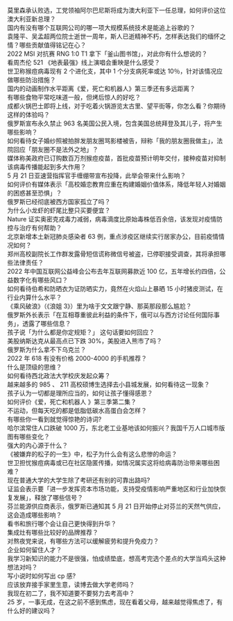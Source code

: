 莫里森承认败选，工党领袖阿尔巴尼斯将成为澳大利亚下一任总理，如何评价这位澳大利亚新总理？  
国内有没有哪个互联网公司的哪一项大规模系统技术是能追上谷歌的？  
袁隆平、吴孟超两位院士逝世一周年，斯人已逝精神不朽，怎样表达我们的缅怀之情？哪些贡献值得铭记在心？  
2022 MSI 对抗赛 RNG 1:0 T1 拿下「釜山图书馆」，对此你有什么想说的？  
看周杰伦 521 《地表最强》线上演唱会重映是什么感受？  
世卫称猴痘病毒现有 2 个进化支，其中 1 个分支病死率或达 10％，针对该情况应做哪些防治措施？  
国内的动画制作水平距离《爱，死亡和机器人》第三季还有多远距离？  
有哪些食物平常吃味道一般，但烤后惊人的好吃？  
成都火锅巴士即将上线，对于吃着火锅游览太古里、望平街等，你怎么看？你期待这样的体验吗？  
俄罗斯宣布永久禁止 963 名美国公民入境，包含美国总统拜登及其儿子，将产生哪些影响？  
如何看待女子婚纱照被拍胖发朋友圈骂影楼被告，辩称「我的朋友圈我做主」，法院回应「朋友圈不是法外之地」？  
媒体称美政府已订购数百万剂猴痘疫苗，首批疫苗预计明年交付，接种疫苗对抑制该病毒传播能起到多大作用？  
5 月 21 日亚速营指挥官手缠绷带宣布投降，此举会带来什么影响？  
如何评价有媒体表示「高校婚恋教育应重在构建婚姻价值体系，降低年轻人对婚姻的困惑甚至恐惧」？  
俄罗斯已经彻底被西方国家孤立了吗？  
为什么小龙虾的虾尾比整只买要便宜？  
Nature 证实奥密克戎毒力减弱，病毒滴度比原始毒株低百余倍，该发现对疫情防控与治疗有何帮助？  
北京新增本土新冠肺炎感染者 63 例，重点涉疫区继续实行居家办公，目前疫情情况如何？  
郑州高校副院长工作群发露骨短信谎称微信号被盗，已停职接受调查，其将承担哪些法律责任？  
2022 年中国互联网公益峰会公布去年互联网募款近 100 亿，五年增长约四倍，公益数字化有哪些风口？  
如何看待伯希和防晒衣为证防晒实力，竟然在火焰山上暴晒 15 小时猪皮测试，在行业内算什么水平？  
《乘风破浪》（《浪姐 3》）里为啥于文文跟宁静、那英那段那么尴尬？  
俄罗斯外长表示「在互相尊重彼此利益的条件下，俄可以与西方讨论任何国际事务」，透露了哪些信息？  
孩子说「为什么都是你定规矩？」 这句话要如何回应？  
美股纳斯达克从最高点已下跌 30%，美股进入熊市了吗？  
俄罗斯为什么拿不下乌克兰？  
2022 年 618 有没有价格 2000-4000 的手机推荐？  
什么是顶级的思维？  
如何看待西北政法大学校庆发起众筹？  
越来越多的 985 、 211 高校硕博生选择去小县城发展，如何看待这一现象？  
孩子认为一切都是理所应当的，如何让孩子懂得感恩？  
如何评价《爱，死亡和机器人 》第三季第二集？  
不运动，但每天吃的都是低脂低碳水高蛋白会怎样？  
有哪些你一看到就觉得惊艳的诗词?  
哈尔滨常住人口跌破 1000 万，东北老工业基地该如何振兴？我国千万人口城市版图有哪些变化？  
强大的内心源于什么？  
《被嫌弃的松子的一生》中，松子为什么会有这么悲惨的命运？  
世卫担忧猴痘病毒或已在社区隐匿传播，如情况属实这将给病毒防治带来哪些困难？  
现在普通大学的大学生除了考研还有别的可靠出路吗?  
证监会表示要「进一步发挥资本市场功能，支持受疫情影响严重地区和行业加快恢复发展」，释放了哪些信号？  
芬兰能源供应商表示，俄罗斯已通知其 5 月 21 日开始停止对芬兰的天然气供应，这会造成哪些影响？  
看书和旅行哪个会让自己更快得到升华？  
集成灶有哪些比较好的品牌推荐？  
对熬夜党来说，有哪些方法可以缓解疲劳和提升免疫力？  
企业如何留住人才？  
我学习新知识的能力不是很强，怕成绩垫底，想高考完选个差点的大学当鸡头这种想法对吗？  
写小说时如何写出 cp 感?  
应该放弃接手家里生意，读博去做大学老师吗？  
我现在初二了，我不知道要不要努力去考高中？  
25 岁，一事无成，在这之前不感到焦虑，现在看着父母，越来越觉得焦虑了，有什么好的建议吗？  
